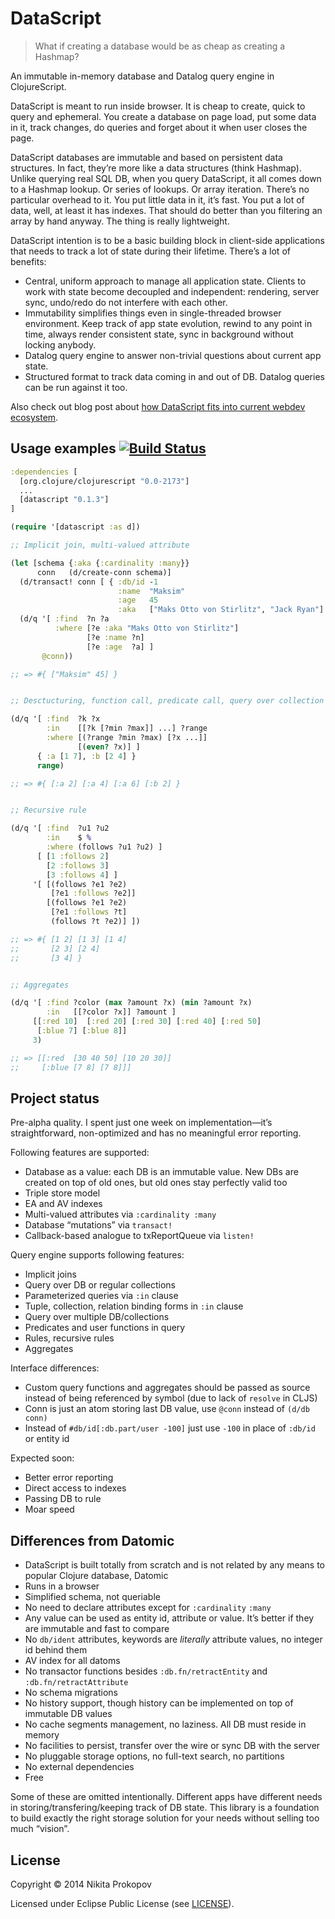 # DataScript

> What if creating a database would be as cheap as creating a Hashmap?

An immutable in-memory database and Datalog query engine in ClojureScript.

DataScript is meant to run inside browser. It is cheap to create, quick to query and ephemeral. You create a database on page load, put some data in it, track changes, do queries and forget about it when user closes the page.

DataScript databases are immutable and based on persistent data structures. In fact, they’re more like a data structures (think Hashmap). Unlike querying real SQL DB, when you query DataScript, it all comes down to a Hashmap lookup. Or series of lookups. Or array iteration. There’s no particular overhead to it. You put little data in it, it’s fast. You put a lot of data, well, at least it has indexes. That should do better than you filtering an array by hand anyway. The thing is really lightweight.

DataScript intention is to be a basic building block in client-side applications that needs to track a lot of state during their lifetime. There’s a lot of benefits:

- Central, uniform approach to manage all application state. Clients to work with state become decoupled and independent: rendering, server sync, undo/redo do not interfere with each other.
- Immutability simplifies things even in single-threaded browser environment. Keep track of app state evolution, rewind to any point in time, always render consistent state, sync in background without locking anybody.
- Datalog query engine to answer non-trivial questions about current app state.
- Structured format to track data coming in and out of DB. Datalog queries can be run against it too.

Also check out blog post about [how DataScript fits into current webdev ecosystem](http://tonsky.me/blog/decomposing-web-app-development/).

## Usage examples [![Build Status](https://travis-ci.org/tonsky/datascript.svg?branch=master)](https://travis-ci.org/tonsky/datascript)

```clj
:dependencies [
  [org.clojure/clojurescript "0.0-2173"]
  ...
  [datascript "0.1.3"]
]
```

```clj
(require '[datascript :as d])

;; Implicit join, multi-valued attribute

(let [schema {:aka {:cardinality :many}}
      conn   (d/create-conn schema)]
  (d/transact! conn [ { :db/id -1
                        :name  "Maksim"
                        :age   45
                        :aka   ["Maks Otto von Stirlitz", "Jack Ryan"] } ])
  (d/q '[ :find  ?n ?a
          :where [?e :aka "Maks Otto von Stirlitz"]
                 [?e :name ?n]
                 [?e :age  ?a] ]
       @conn))

;; => #{ ["Maksim" 45] }


;; Desctucturing, function call, predicate call, query over collection

(d/q '[ :find  ?k ?x
        :in    [[?k [?min ?max]] ...] ?range
        :where [(?range ?min ?max) [?x ...]]
               [(even? ?x)] ]
      { :a [1 7], :b [2 4] }
      range)

;; => #{ [:a 2] [:a 4] [:a 6] [:b 2] }


;; Recursive rule

(d/q '[ :find  ?u1 ?u2
        :in    $ %
        :where (follows ?u1 ?u2) ]
      [ [1 :follows 2]
        [2 :follows 3]
        [3 :follows 4] ]
     '[ [(follows ?e1 ?e2)
         [?e1 :follows ?e2]]
        [(follows ?e1 ?e2)
         [?e1 :follows ?t]
         (follows ?t ?e2)] ])

;; => #{ [1 2] [1 3] [1 4]
;;       [2 3] [2 4]
;;       [3 4] }


;; Aggregates

(d/q '[ :find ?color (max ?amount ?x) (min ?amount ?x)
        :in   [[?color ?x]] ?amount ]
     [[:red 10]  [:red 20] [:red 30] [:red 40] [:red 50]
      [:blue 7] [:blue 8]]
     3)

;; => [[:red  [30 40 50] [10 20 30]]
;;     [:blue [7 8] [7 8]]]
```

## Project status

Pre-alpha quality. I spent just one week on implementation—it’s straightforward, non-optimized and has no meaningful error reporting.

Following features are supported:

* Database as a value: each DB is an immutable value. New DBs are created on top of old ones, but old ones stay perfectly valid too
* Triple store model
* EA and AV indexes
* Multi-valued attributes via `:cardinality :many`
* Database “mutations” via `transact!`
* Callback-based analogue to txReportQueue via `listen!`

Query engine supports following features:

* Implicit joins
* Query over DB or regular collections
* Parameterized queries via `:in` clause
* Tuple, collection, relation binding forms in `:in` clause
* Query over multiple DB/collections
* Predicates and user functions in query
* Rules, recursive rules
* Aggregates

Interface differences:

* Custom query functions and aggregates should be passed as source instead of being referenced by symbol (due to lack of `resolve` in CLJS)
* Conn is just an atom storing last DB value, use `@conn` instead of `(d/db conn)`
* Instead of `#db/id[:db.part/user -100]` just use `-100` in place of `:db/id` or entity id

Expected soon:

* Better error reporting
* Direct access to indexes
* Passing DB to rule
* Moar speed

## Differences from Datomic

* DataScript is built totally from scratch and is not related by any means to popular Clojure database, Datomic
* Runs in a browser
* Simplified schema, not queriable
* No need to declare attributes except for `:cardinality` `:many`
* Any value can be used as entity id, attribute or value. It’s better if they are immutable and fast to compare
* No `db/ident` attributes, keywords are _literally_ attribute values, no integer id behind them
* AV index for all datoms
* No transactor functions besides `:db.fn/retractEntity` and `:db.fn/retractAttribute`
* No schema migrations
* No history support, though history can be implemented on top of immutable DB values
* No cache segments management, no laziness. All DB must reside in memory
* No facilities to persist, transfer over the wire or sync DB with the server
* No pluggable storage options, no full-text search, no partitions
* No external dependencies
* Free

Some of these are omitted intentionally. Different apps have different needs in storing/transfering/keeping track of DB state. This library is a foundation to build exactly the right storage solution for your needs without selling too much “vision”.

## License

Copyright © 2014 Nikita Prokopov

Licensed under Eclipse Public License (see [LICENSE](LICENSE)).
